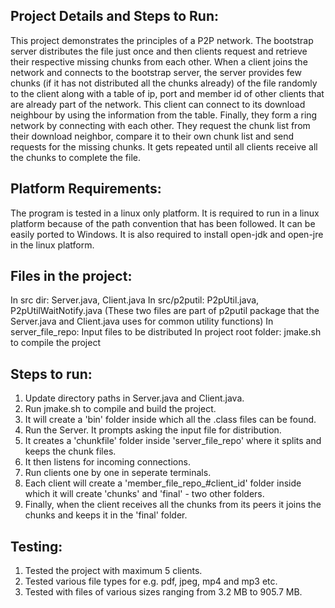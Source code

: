 Project Details and Steps to Run:
---------------------------------
This project demonstrates the principles of a P2P network. The bootstrap server distributes
the file just once and then clients request and retrieve their respective missing chunks
from each other. When a client joins the network and connects to the bootstrap server, the
server provides few chunks (if it has not distributed all the chunks already) of the file
randomly to the client along with a table of ip, port and member id of other clients that
are already part of the network. This client can connect to its download neighbour by using
the information from the table. Finally, they form a ring network by connecting with each
other. They request the chunk list from their download neighbor, compare it to their own
chunk list and send requests for the missing chunks. It gets repeated until all clients
receive all the chunks to complete the file.

Platform Requirements:
----------------------
The program is tested in a linux only platform. It is required to run in a linux platform
because of the path convention that has been followed. It can be easily ported to Windows.
It is also required to install open-jdk and open-jre in the linux platform.

Files in the project:
---------------------
In src dir:     Server.java, Client.java
In src/p2putil: P2pUtil.java, P2pUtilWaitNotify.java (These two files are part of 
		p2putil package that the Server.java and Client.java uses for common
		utility functions)
In server_file_repo: Input files to be distributed
In project root folder: jmake.sh to compile the project

Steps to run:
-------------
1. Update directory paths in Server.java and Client.java.
2. Run jmake.sh to compile and build the project.
3. It will create a 'bin' folder inside which all
the .class files can be found.
4. Run the Server. It prompts asking the input file for distribution.
5. It creates a 'chunkfile' folder inside 'server_file_repo' where it
   splits and keeps the chunk files.
6. It then listens for incoming connections.
7. Run clients one by one in seperate terminals.
8. Each client will create a 'member_file_repo_#client_id' folder inside
   which it will create 'chunks' and 'final' - two other folders.
9. Finally, when the client receives all the chunks from its peers it joins 
   the chunks and keeps it in the 'final' folder.

Testing:
--------
1. Tested the project with maximum 5 clients.
2. Tested various file types for e.g. pdf, jpeg,
   mp4 and mp3 etc.
3. Tested with files of various sizes ranging from
   3.2 MB to 905.7 MB.


